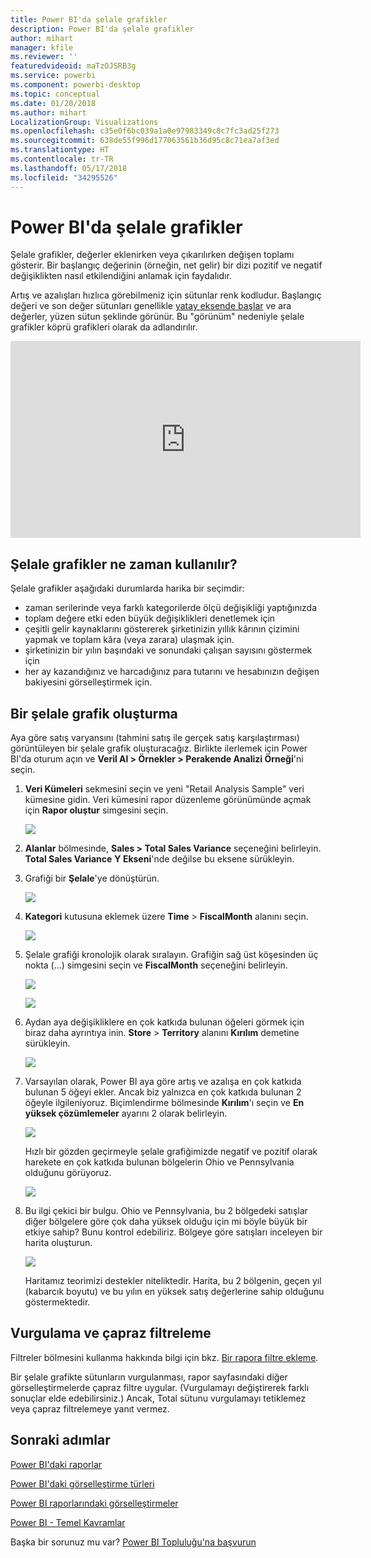 ```yaml
---
title: Power BI'da şelale grafikler
description: Power BI'da şelale grafikler
author: mihart
manager: kfile
ms.reviewer: ''
featuredvideoid: maTzOJSRB3g
ms.service: powerbi
ms.component: powerbi-desktop
ms.topic: conceptual
ms.date: 01/20/2018
ms.author: mihart
LocalizationGroup: Visualizations
ms.openlocfilehash: c35e0f6bc039a1a0e97983349c8c7fc3ad25f273
ms.sourcegitcommit: 638de55f996d177063561b36d95c8c71ea7af3ed
ms.translationtype: HT
ms.contentlocale: tr-TR
ms.lasthandoff: 05/17/2018
ms.locfileid: "34295526"
---
```

# <a name="waterfall-charts-in-power-bi"></a>Power BI'da şelale grafikler
Şelale grafikler, değerler eklenirken veya çıkarılırken değişen toplamı gösterir. Bir başlangıç değerinin (örneğin, net gelir) bir dizi pozitif ve negatif değişiklikten nasıl etkilendiğini anlamak için faydalıdır.

Artış ve azalışları hızlıca görebilmeniz için sütunlar renk kodludur. Başlangıç değeri ve son değer sütunları genellikle [yatay eksende başlar](https://support.office.com/article/Create-a-waterfall-chart-in-Office-2016-for-Windows-8de1ece4-ff21-4d37-acd7-546f5527f185#BKMK_Float "start on the horizontal axis") ve ara değerler, yüzen sütun şeklinde görünür. Bu "görünüm" nedeniyle şelale grafikler köprü grafikleri olarak da adlandırılır.

<iframe width="560" height="315" src="https://www.youtube.com/embed/qKRZPBnaUXM" frameborder="0" allow="autoplay; encrypted-media" allowfullscreen></iframe>

## <a name="when-to-use-a-waterfall-chart"></a>Şelale grafikler ne zaman kullanılır?
Şelale grafikler aşağıdaki durumlarda harika bir seçimdir:

* zaman serilerinde veya farklı kategorilerde ölçü değişikliği yaptığınızda
* toplam değere etki eden büyük değişiklikleri denetlemek için
* çeşitli gelir kaynaklarını göstererek şirketinizin yıllık kârının çizimini yapmak ve toplam kâra (veya zarara) ulaşmak için.
* şirketinizin bir yılın başındaki ve sonundaki çalışan sayısını göstermek için
* her ay kazandığınız ve harcadığınız para tutarını ve hesabınızın değişen bakiyesini görselleştirmek için. 

## <a name="create-a-waterfall-chart"></a>Bir şelale grafik oluşturma
Aya göre satış varyansını (tahmini satış ile gerçek satış karşılaştırması) görüntüleyen bir şelale grafik oluşturacağız. Birlikte ilerlemek için Power BI'da oturum açın ve **Veril Al \> Örnekler \> Perakende Analizi Örneği**'ni seçin. 

1. **Veri Kümeleri** sekmesini seçin ve yeni "Retail Analysis Sample" veri kümesine gidin.  Veri kümesini rapor düzenleme görünümünde açmak için **Rapor oluştur** simgesini seçin. 
   
    ![](media/power-bi-visualization-waterfall-charts/power-bi-waterfall-report.png)
2. **Alanlar** bölmesinde, **Sales \> Total Sales Variance** seçeneğini belirleyin. **Total Sales Variance** **Y Ekseni**'nde değilse bu eksene sürükleyin.
3. Grafiği bir **Şelale**'ye dönüştürün. 
   
    ![](media/power-bi-visualization-waterfall-charts/convertwaterfall.png)
4. **Kategori** kutusuna eklemek üzere **Time** \> **FiscalMonth** alanını seçin. 
   
    ![](media/power-bi-visualization-waterfall-charts/power-bi-waterfall.png)
5. Şelale grafiği kronolojik olarak sıralayın. Grafiğin sağ üst köşesinden üç nokta (...) simgesini seçin ve **FiscalMonth** seçeneğini belirleyin.
   
    ![](media/power-bi-visualization-waterfall-charts/power-bi-waterfall-sort.png)
   
    ![](media/power-bi-visualization-waterfall-charts/power-bi-waterfall-sorted.png)
6. Aydan aya değişikliklere en çok katkıda bulunan öğeleri görmek için biraz daha ayrıntıya inin. **Store** > **Territory** alanını **Kırılım** demetine sürükleyin.
   
    ![](media/power-bi-visualization-waterfall-charts/power-bi-waterfall-breakdown.png)
7. Varsayılan olarak, Power BI aya göre artış ve azalışa en çok katkıda bulunan 5 öğeyi ekler. Ancak biz yalnızca en çok katkıda bulunan 2 öğeyle ilgileniyoruz.  Biçimlendirme bölmesinde **Kırılım**'ı seçin ve **En yüksek çözümlemeler** ayarını 2 olarak belirleyin.
   
    ![](media/power-bi-visualization-waterfall-charts/power-bi-waterfall-breakdown-maximum.png)
   
    Hızlı bir gözden geçirmeyle şelale grafiğimizde negatif ve pozitif olarak harekete en çok katkıda bulunan bölgelerin Ohio ve Pennsylvania olduğunu görüyoruz. 
   
    ![](media/power-bi-visualization-waterfall-charts/power-bi-waterfall-axis.png)
8. Bu ilgi çekici bir bulgu. Ohio ve Pennsylvania, bu 2 bölgedeki satışlar diğer bölgelere göre çok daha yüksek olduğu için mi böyle büyük bir etkiye sahip?  Bunu kontrol edebiliriz. Bölgeye göre satışları inceleyen bir harita oluşturun.  
   
    ![](media/power-bi-visualization-waterfall-charts/power-bi-map.png)
   
    Haritamız teorimizi destekler niteliktedir.  Harita, bu 2 bölgenin, geçen yıl (kabarcık boyutu) ve bu yılın en yüksek satış değerlerine sahip olduğunu göstermektedir.

## <a name="highlighting-and-cross-filtering"></a>Vurgulama ve çapraz filtreleme
Filtreler bölmesini kullanma hakkında bilgi için bkz. [Bir rapora filtre ekleme](power-bi-report-add-filter.md).

Bir şelale grafikte sütunların vurgulanması, rapor sayfasındaki diğer görselleştirmelerde çapraz filtre uygular. (Vurgulamayı değiştirerek farklı sonuçlar elde edebilirsiniz.) Ancak, Total sütunu vurgulamayı tetiklemez veya çapraz filtrelemeye yanıt vermez.

## <a name="next-steps"></a>Sonraki adımlar
[Power BI'daki raporlar](service-reports.md)

[Power BI'daki görselleştirme türleri](power-bi-visualization-types-for-reports-and-q-and-a.md)

[Power BI raporlarındaki görselleştirmeler](power-bi-report-visualizations.md)

[Power BI - Temel Kavramlar](service-basic-concepts.md)

Başka bir sorunuz mu var? [Power BI Topluluğu'na başvurun](http://community.powerbi.com/)

